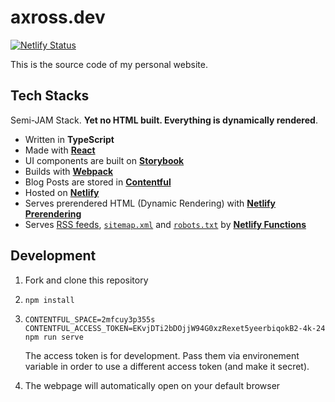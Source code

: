 # axross.dev

[![Netlify Status](https://api.netlify.com/api/v1/badges/153f81f8-6487-47f5-86b1-ce579c1b186f/deploy-status)](https://app.netlify.com/sites/kohei/deploys)

This is the source code of my personal website.

## Tech Stacks

Semi-JAM Stack. **Yet no HTML built. Everything is dynamically rendered**.

- Written in **TypeScript**
- Made with **[React](https://reactjs.org)**
- UI components are built on **[Storybook](https://storybook.js.org/)**
- Builds with **[Webpack](https://webpack.js.org/)**
- Blog Posts are stored in **[Contentful](https://www.contentful.com/)**
- Hosted on **[Netlify](https://www.netlify.com/)**
- Serves prerendered HTML (Dynamic Rendering) with **[Netlify Prerendering](https://docs.netlify.com/site-deploys/post-processing/prerendering/)**
- Serves [RSS feeds](https://www.kohei.dev/posts/feed.xml?hl=en-US), [`sitemap.xml`](https://www.kohei.dev/sitemap.xml) and [`robots.txt`](https://www.kohei.dev/robots.txt) by **[Netlify Functions](https://www.netlify.com/products/functions/)**

## Development

1. Fork and clone this repository
2. ```
   npm install
   ```
3. ```
   CONTENTFUL_SPACE=2mfcuy3p355s CONTENTFUL_ACCESS_TOKEN=EKvjDTi2bDOjjW94G0xzRexet5yeerbiqokB2-4k-24 npm run serve
   ```

   The access token is for development. Pass them via environement variable in order to use a different access token (and make it secret).
4. The webpage will automatically open on your default browser

